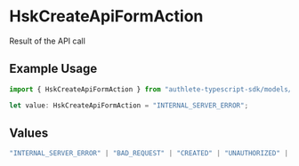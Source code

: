 # HskCreateApiFormAction

Result of the API call

## Example Usage

```typescript
import { HskCreateApiFormAction } from "authlete-typescript-sdk/models/operations";

let value: HskCreateApiFormAction = "INTERNAL_SERVER_ERROR";
```

## Values

```typescript
"INTERNAL_SERVER_ERROR" | "BAD_REQUEST" | "CREATED" | "UNAUTHORIZED" | "FORBIDDEN" | "JSON" | "JWT" | "OK"
```